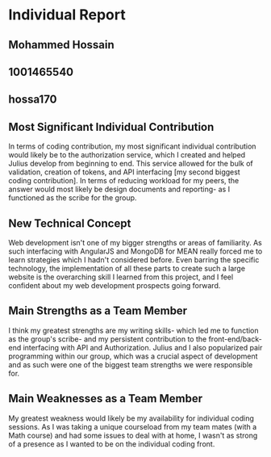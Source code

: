 # Individual Report

## Mohammed Hossain
## 1001465540
## hossa170

## Most Significant Individual Contribution

In terms of coding contribution, my most significant individual contribution would likely be to the authorization service, which I created and helped Julius develop from beginning to end. This service allowed for the bulk of validation, creation of tokens, and API interfacing [my second biggest coding contribution].
In terms of reducing workload for my peers, the answer would most likely be design documents and reporting- as I functioned as the scribe for the group.

## New Technical Concept

Web development isn't one of my bigger strengths or areas of familiarity. As such interfacing with AngularJS and MongoDB for MEAN really forced me to learn strategies which I hadn't considered before. Even barring the specific technology, the implementation of all these parts to create such a large website is the overarching skill I learned from this project, and I feel confident about my web development prospects going forward.

## Main Strengths as a Team Member

I think my greatest strengths are my writing skills- which led me to function as the group's scribe- and my persistent contribution to the front-end/back-end interfacing with API and Authorization. Julius and I also popularized pair programming within our group, which was a crucial aspect of development and as such were one of the biggest team strengths we were responsible for.

## Main Weaknesses as a Team Member

My greatest weakness would likely be my availability for individual coding sessions. As I was taking a unique courseload from my team mates (with a Math course) and had some issues to deal with at home, I wasn't as strong of a presence as I wanted to be on the individual coding front. 
